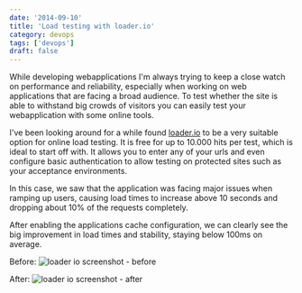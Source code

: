 ```yaml
---
date: '2014-09-10'
title: 'Load testing with loader.io'
category: devops
tags: ['devops']
draft: false
---
```


While developing webapplications I'm always trying to keep a close watch on performance and reliability, especially when working on web applications that are facing a broad audience. To test whether the site is able to withstand big crowds of visitors you can easily test your webapplication with some online tools.

I've been looking around for a while found [loader.io](http://loader.io) to be a very suitable option for online load testing. It is free for up to 10.000 hits per test, which is ideal to start off with. It allows you to enter any of your urls and even configure basic authentication to allow testing on protected sites such as your acceptance environments.

In this case, we saw that the application was facing major issues when ramping up users, causing load times to increase above 10 seconds and dropping about 10% of the requests completely.

After enabling the applications cache configuration, we can clearly see the big improvement in load times and stability, staying below 100ms on average.

Before:
![loader io screenshot - before](../assets/images/2014-09-10-loaderio-01.png)

After:
![loader io screenshot - after](../assets/images/2014-09-10-loaderio-02.png)
